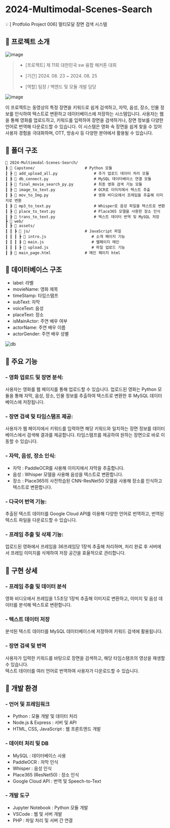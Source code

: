 # 2024-Multimodal-Scenes-Search
💡 [ Protfolio Project 006] 멀티모달 장면 검색 시스템

## 📌 프로젝트 소개
![image](https://github.com/user-attachments/assets/35e499a4-45f2-49f2-bdd3-64d508d34234)  

>* [프로젝트] 제 11회 대한민국 sw 융합 해커톤 대회
>  
>* [기간] 2024. 08. 23 ~ 2024. 08. 25
>  
>* [역할] 팀장 / 백엔드 및 모듈 개발 담당  
  
![image](https://github.com/user-attachments/assets/a94daa70-973b-49c5-8fab-969216735140)

이 프로젝트는 동영상의 특정 장면을 키워드로 쉽게 검색하고, 자막, 음성, 장소, 인물 정보를 인식하여 텍스트로 변환하고 데이터베이스에 저장하는 시스템입니다. 사용자는 웹을 통해 영화를 업로드하고, 키워드를 입력하여 장면을 검색하거나, 장면 정보를 다양한 언어로 번역해 다운로드할 수 있습니다. 이 시스템은 영화 속 장면을 쉽게 찾을 수 있어 사용자 경험을 극대화하며, OTT, 방송사 등 다양한 분야에서 활용될 수 있습니다.


## 📌 폴더 구조
    📂 2024-Multimodal-Scenes-Search/  
    ┣ 📂 Capstone/                      # Python 모듈  
    ┃ ┣ 📜 add_upload_all.py                # 추가 업로드 데이터 처리 모듈  
    ┃ ┣ 📜 db_connect.py                    # MySQL 데이터베이스 연결 모듈  
    ┃ ┣ 🔎 final_movie_search_py.py         # 최종 영화 검색 기능 모듈  
    ┃ ┣ 📜 image_to_text.py                 # OCR로 이미지에서 텍스트 추출  
    ┃ ┣ 📜 mov_to_Img.py                    # 영화 비디오에서 프레임을 추출해 이미지로 변환  
    ┃ ┣ 📜 mp3_to_text.py                   # Whisper로 음성 파일을 텍스트로 변환  
    ┃ ┣ 📜 place_to_text.py                 # Place365 모델을 사용한 장소 인식  
    ┃ ┣ 📜 trans_to_text.py                 # 텍스트 데이터 번역 및 MySQL 저장  
    ┣ 📂 web/                       
    ┃ ┣ 📂 assets/                     
    ┃ ┃ ┣ 📂 js/                        # JavaScript 파일   
    ┃ ┃ ┃ ┣ 📜 intro.js                    # 소개 페이지 기능  
    ┃ ┃ ┃ ┣ 📜 main.js                     # 웹페이지 메인  
    ┃ ┃ ┃ ┣ 📜 upload.js                   # 파일 업로드 기능  
    ┃ ┣ 🔎 main_page.html               # 메인 페이지 html

## 📌 데이터베이스 구조
 - label: 라벨  
 - movieName: 영화 제목  
 - timeStamp: 타임스탬프  
 - subText: 자막  
 - voiceText: 음성  
 - placeText: 장소  
 - isMainActor: 주연 배우 여부  
 - actorName: 주연 배우 이름  
 - actorGender: 주연 배우 성별
   
![db](https://github.com/user-attachments/assets/a29ee678-4eb3-4c2b-b9bd-a0e9faf280c9)

## 📌 주요 기능
### - 영화 업로드 및 장면 분석:  
사용자는 영화를 웹 페이지를 통해 업로드할 수 있습니다. 업로드된 영화는 Python 모듈을 통해 자막, 음성, 장소, 인물 정보를 추출하여 텍스트로 변환한 후 MySQL 데이터베이스에 저장됩니다.

### - 장면 검색 및 타임스탬프 제공:  
사용자가 웹 페이지에서 키워드를 입력하면 해당 키워드와 일치하는 장면 정보를 데이터베이스에서 검색해 결과를 제공합니다. 타임스탬프를 제공하여 원하는 장면으로 바로 이동할 수 있습니다.

### - 자막, 음성, 장소 인식:
- 자막 : PaddleOCR를 사용해 이미지에서 자막을 추출합니다.  
- 음성 : Whisper 모델을 사용해 음성을 텍스트로 변환합니다.  
- 장소 : Place365의 사전학습된 CNN-ResNet50 모델을 사용해 장소를 인식하고 텍스트로 변환합니다.  

### - 다국어 번역 기능:
추출된 텍스트 데이터를 Google Cloud API를 이용해 다양한 언어로 번역하고, 번역된 텍스트 파일을 다운로드할 수 있습니다.  

### - 프레임 추출 및 삭제 기능:
업로드된 영화에서 프레임을 36프레임당 1장씩 추출해 처리하며, 처리 완료 후 서버에서 프레임 이미지를 삭제하여 저장 공간을 효율적으로 관리합니다.  

## 📌 구현 상세
### - 프레임 추출 및 데이터 분석
영화 비디오에서 프레임을 1.5초당 1장씩 추출해 이미지로 변환하고, 이미지 및 음성 데이터를 분석해 텍스트로 변환합니다.  

### - 텍스트 데이터 저장
분석된 텍스트 데이터를 MySQL 데이터베이스에 저장하여 키워드 검색에 활용됩니다.  

### - 장면 검색 및 번역
사용자가 입력한 키워드를  바탕으로 장면을 검색하고, 해당 타임스탬프의 영상을 재생할 수 있습니다.  
텍스트 데이터를 여러 언어로 번역하여 사용자가 다운로드할 수 있습니다.  


## 📌 개발 환경
### - 언어 및 프레임워크
- Python : 모듈 개발 및 데이터 처리
- Node.js & Express : 서버 및 API
- HTML, CSS, JavaScript : 웹 프론트엔드 개발

### - 데이터 처리 및 DB
- MySQL : 데이터베이스 사용
- PaddleOCR : 자막 인식
- Whisper : 음성 인식
- Place365 (ResNet50) : 장소 인식
- Google Cloud API : 번역 및 Speech-to-Text

### - 개발 도구
- Jupyter Notebook : Python 모듈 개발
- VSCode : 웹 및 서버 개발
- PHP : 파일 처리 및 서버 간 연결
 
